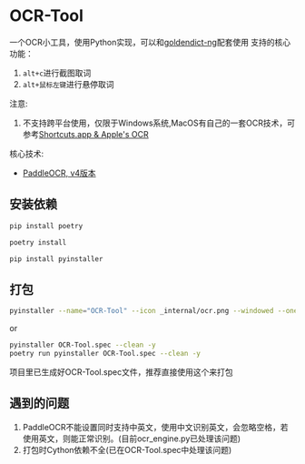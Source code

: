 # OCR-Tool

一个OCR小工具，使用Python实现，可以和[goldendict-ng](https://github.com/xiaoyifang/goldendict-ng)配套使用
支持的核心功能：
1. `alt+c`进行截图取词
2. `alt+鼠标左键`进行悬停取词

注意:
1. 不支持跨平台使用，仅限于Windows系统,MacOS有自己的一套OCR技术，可参考[Shortcuts.app & Apple's OCR](https://xiaoyifang.github.io/goldendict-ng/howto/ocr/#shortcutsapp-apples-ocr)

核心技术:
+ [PaddleOCR, v4版本](https://paddlepaddle.github.io/PaddleOCR/latest/index.html)

## 安装依赖
```bash
pip install poetry

poetry install

pip install pyinstaller
```

## 打包
```bash
pyinstaller --name="OCR-Tool" --icon _internal/ocr.png --windowed --onefile --collect-all paddleocr main.py
```
or

```bash
pyinstaller OCR-Tool.spec --clean -y
poetry run pyinstaller OCR-Tool.spec --clean -y
```

项目里已生成好OCR-Tool.spec文件，推荐直接使用这个来打包

## 遇到的问题
1. PaddleOCR不能设置同时支持中英文，使用中文识别英文，会忽略空格，若使用英文，则能正常识别。(目前ocr_engine.py已处理该问题)
2. 打包时Cython依赖不全(已在OCR-Tool.spec中处理该问题)